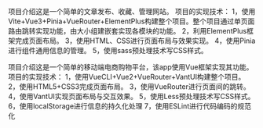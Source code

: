 项目介绍这是一个简单的文章发布、收藏、管理网站。
项目的实现技术：
1，使用Vite+Vue3+Pinia+VueRouter+ElementPlus构建整个项目。整个项目通过单页面路由跳转实现功能，由大小组建嵌套实现各模块的功能。
2，利用ElementPlus框架完成页面布局。
3，使用HTML、CSS进行页面布局与效果实现。
4，使用Pinia进行组件通用信息的管理。
5，使用sass预处理技术写CSS样式。




项目介绍这是一个简单的移动端电商购物平台，该app使用Vue框架实现其功能。
项目的实现技术：
1，使用VueCLI+Vue2+VueRouter+VantUI构建整个项目。
2，使用HTML5+CSS3完成页面布局。
3，使用VueRouter进行页面间的跳转。
4，使用VantUI实现页面布局与交互效果。
5，使用Less预处理技术写CSS样式。
6，使用localStorage进行信息的持久化处理
7，使用ESLint进行代码编码的规范化
